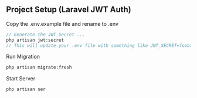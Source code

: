 ## Project Setup (Laravel JWT Auth)

Copy the .env.example file and rename to .env

```php
// Generate the JWT Secret ...
php artisan jwt:secret
// This will update your .env file with something like JWT_SECRET=foobar
```

Run Migration

```php
php artisan migrate:fresh
```

Start Server

```php
php artisan ser
```
